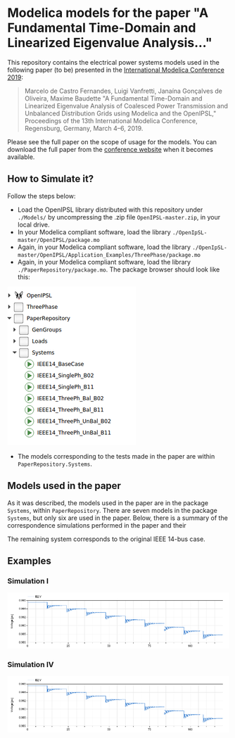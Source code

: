 # Modelica models for the paper "A Fundamental Time-Domain and Linearized Eigenvalue Analysis..."
This repository contains the electrical power systems models used in the following paper (to be) presented in the [International Modelica Conference 2019](https://modelica.org/events/modelica2019):

> Marcelo de Castro Fernandes, Luigi Vanfretti, Janaína Gonçalves de Oliveira, Maxime Baudette "A Fundamental Time-Domain and Linearized Eigenvalue Analysis of Coalesced Power Transmission and Unbalanced Distribution Grids using Modelica and the OpenIPSL," Proceedings of the 13th International Modelica Conference, Regensburg, Germany, March 4–6, 2019.

Please see the full paper on the scope of usage for the models. You can download the full paper from the [conference website](https://modelica.org/events/modelica2019) when it becomes available. 

## How to Simulate it?

Follow the steps below:
- Load the OpenIPSL library distributed with this repository under `./Models/` by uncompressing the .zip file `OpenIPSL-master.zip`, in your local drive.
- In your Modelica compliant software, load the library `./OpenIpSL-master/OpenIPSL/package.mo`
- Again, in your Modelica compliant software, load the library `./OpenIpSL-master/OpenIPSL/Application_Examples/ThreePhase/package.mo`
- Again, in your Modelica compliant software, load the library `./PaperRepository/package.mo`. The package browser should look like this:

![PackageOrder](./Figures/PackageOrdering.png 'Paper package ordering.')

- The models corresponding to the tests made in the paper are within `PaperRepository.Systems`. 

## Models used in the paper

As it was described, the models used in the paper are in the package `Systems`, within `PaperRepository`. There are seven models in the package `Systems`, but only six are used in the paper. Below, there is a summary of the correspondence simulations performed in the paper and their


The remaining system corresponds to the original IEEE 14-bus case.

## Examples

### Simulation I
![SimulationI](./Figures/B02_Extended.png 'Bus 02 voltage on simulation I.')

### Simulation IV
![SimulationIV](./Figures/B02_Extended.png 'Bus 11 voltage on simulation IV.')
